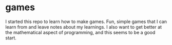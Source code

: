 # games
I started this repo to learn how to make games. Fun, simple games that I can learn from and leave notes about my learnings. I also want to get better at the mathematical aspect of programming, and this seems to be a good start.
